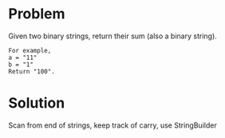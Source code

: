 Problem
===
Given two binary strings, return their sum (also a binary string).

	For example,
	a = "11"
	b = "1"
	Return "100".

Solution
===
Scan from end of strings, keep track of carry, use StringBuilder